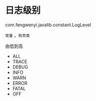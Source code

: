 # 日志级别

com.fengwenyi.javalib.constant.LogLevel

`常量` ，`枚举类`

由低到高

- ALL
- TRACE
- DEBUG
- INFO
- WARN
- ERROR
- FATAL
- OFF